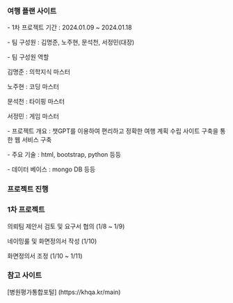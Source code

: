 ### 여행 플랜 사이트

<p> - 1차 프로젝트 기간 : 2024.01.09 ~ 2024.01.18 </p>
<p> - 팀 구성원 : 김명준, 노주현, 문석천, 서정민(대장) </p>
<p> - 팀 구성원 역할 </p>
<p> 김명준 : 의학지식 마스터 </p>
<p> 노주현 : 코딩 마스터 </p>
<p> 문석천 : 타이핑 마스터 </p>
<p> 서정민 : 게임 마스터 </p>

<p> - 프로젝트 개요 : 챗GPT를 이용하여 편리하고 정확한 여행 계획 수립 사이트 구축을 통한 웹 서비스 구축 </p>
<p> - 주요 기술 : html, bootstrap, python 등등 </p>
<p> - 데이터 베이스 : mongo DB 등등 </p>

### 프로젝트 진행

### 1차 프로젝트 

<p> 의뢰팀 제안서 검토 및 요구서 협의 (1/8 ~ 1/9)  </p>
<p> 네이밍룰 및 화면정의서 작성 (1/10) </p>
<p> 화면정의서 조정 (1/10 ~ 1/11) </p>
<p> </p>
<p> </p>
<p> </p>
<p> </p>


### 참고 사이트

<p> [병원평가통합포털] (https://khqa.kr/main) </p>
